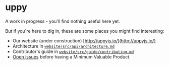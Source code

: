 # uppy

A work in progress - you'll find nothing useful here yet.

But if you're here to dig in, these are some places you might find interesting:

 - Our website (under construction) [http://uppyjs.io/](http://uppyjs.io/)
 - Architecture in [`website/src/api/architecture.md`](website/src/api/architecture.md)
 - Contributor's guide in [`website/src/guide/contributing.md`](website/src/guide/contributing.md)
 - [Open issues](https://github.com/transloadit/uppy/milestones/Minimum%20Viable%20Product) before having a Minimum Valuable Product. 
